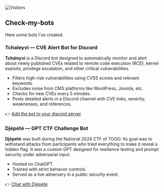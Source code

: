 ![Visitors](https://visitor-badge.laobi.icu/badge?page_id=cyberpoul.Check-my-bots)
## Check-my-bots

Here some bots I’ve created.

### Tchaleyvi — CVE Alert Bot for Discord

**Tchaleyvi** is a Discord bot designed to automatically monitor and alert about newly published CVEs related to remote code execution (RCE), kernel exploits, privilege escalation, and other critical vulnerabilities.

- Filters high-risk vulnerabilities using CVSS scores and relevant keywords.
- Excludes noise from CMS platforms like WordPress, Joomla, etc.
- Checks for new CVEs every 5 minutes.
- Posts detailed alerts in a Discord channel with CVE links, severity, weaknesses, and references.

👉 [Add the bot to your discord server](https://discord.com/oauth2/authorize?client_id=1397734402599026778)

### Djépété — GPT CTF Challenge Bot

**Djépété** was built during the National 2024 CTF of TOGO. Its goal was to withstand attacks from participants who tried everything to make it reveal a hidden flag. It was a custom GPT designed for resilience testing and prompt security under adversarial input.

- Hosted on ChatGPT.
- Trained with strict behavior controls.
- Served as a live adversary in a public security event.

👉 [Chat with Djépété](https://chatgpt.com/g/g-6730ce6c072481908b7a45d37f296c50-djepete)
